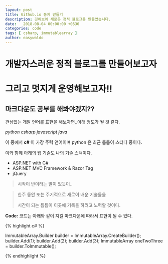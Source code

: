```yaml
---
layout: post
title: Github.io 둥지 만들기
description: 깃허브에 새로운 정적 블로그를 만들었습니다. 
date:   2018-08-04 00:00:00 +0530
categories: code
tags: [ csharp, immutablearray ]
author: easywaldo
---
```


# 개발자스러운 정적 블로그를 만들어보고자 
# 그리고 멋지게 운영해보고자!!

## 마크다운도 공부를 해봐야겠지??

관심있는 개발 언어를 표현을 해보자면..아래 정도가 될 것 같다.

*python* *csharp* *javascript* *java*

이 중에서 **c#** 이 가장 주력 언어이며 python 은 최근 틈틈이 스터디 중이다.

이와 함께 아래의 웹 기술도 나의 기술 스택이다.

* ASP.NET with C#
* ASP.NET MVC Framework & Razor Tag
* jQuery


>시작이 반이라는 말이 있듯이..

>한주 동안 또는 주기적으로 새로이 배운 기술들을
>
> 시간이 되는 틈틈이 이곳에 기록을 하려고 노력할 것이다.


**Code:** 코드는 아래와 같이 지킬 마크다운에 따라서 표현이 될 수 있다.

{% highlight c# %}

ImmutableArray<int>.Builder builder = ImmutableArray.CreateBuilder<int>();
builder.Add(1);
builder.Add(2);
builder.Add(3);
ImmutableArray<int> oneTwoThree = builder.ToImmutable();

{% endhighlight %}

<script id="dsq-count-scr" src="//easywaldo.disqus.com/count.js" async></script>